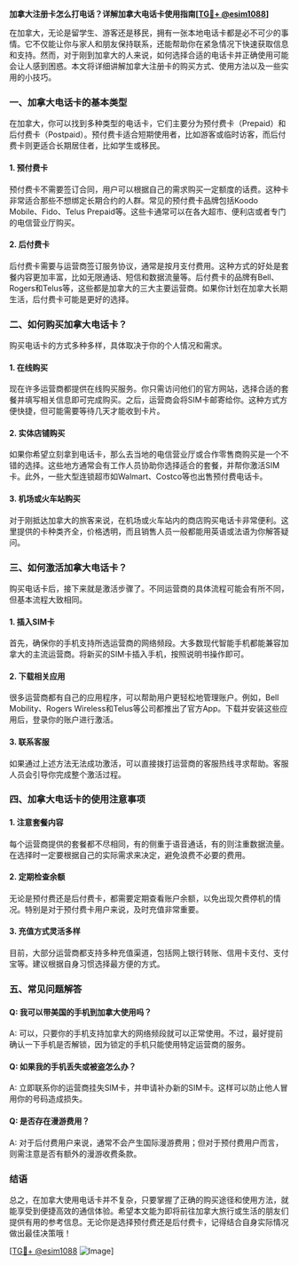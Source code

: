 **加拿大注册卡怎么打电话？详解加拿大电话卡使用指南[[TG💪+ @esim1088](https://t.me/s/esim1088)]**

在加拿大，无论是留学生、游客还是移民，拥有一张本地电话卡都是必不可少的事情。它不仅能让你与家人和朋友保持联系，还能帮助你在紧急情况下快速获取信息和支持。然而，对于刚到加拿大的人来说，如何选择合适的电话卡并正确使用可能会让人感到困惑。本文将详细讲解加拿大注册卡的购买方式、使用方法以及一些实用的小技巧。

### 一、加拿大电话卡的基本类型

在加拿大，你可以找到多种类型的电话卡，它们主要分为预付费卡（Prepaid）和后付费卡（Postpaid）。预付费卡适合短期使用者，比如游客或临时访客，而后付费卡则更适合长期居住者，比如学生或移民。

#### 1. 预付费卡
预付费卡不需要签订合同，用户可以根据自己的需求购买一定额度的话费。这种卡非常适合那些不想绑定长期合约的人群。常见的预付费卡品牌包括Koodo Mobile、Fido、Telus Prepaid等。这些卡通常可以在各大超市、便利店或者专门的电信营业厅购买。

#### 2. 后付费卡
后付费卡需要与运营商签订服务协议，通常是按月支付费用。这种方式的好处是套餐内容更加丰富，比如无限通话、短信和数据流量等。后付费卡的品牌有Bell、Rogers和Telus等，这些都是加拿大的三大主要运营商。如果你计划在加拿大长期生活，后付费卡可能是更好的选择。

### 二、如何购买加拿大电话卡？

购买电话卡的方式多种多样，具体取决于你的个人情况和需求。

#### 1. 在线购买
现在许多运营商都提供在线购买服务。你只需访问他们的官方网站，选择合适的套餐并填写相关信息即可完成购买。之后，运营商会将SIM卡邮寄给你。这种方式方便快捷，但可能需要等待几天才能收到卡片。

#### 2. 实体店铺购买
如果你希望立刻拿到电话卡，那么去当地的电信营业厅或合作零售商购买是一个不错的选择。这些地方通常会有工作人员协助你选择适合的套餐，并帮你激活SIM卡。此外，一些大型连锁超市如Walmart、Costco等也出售预付费电话卡。

#### 3. 机场或火车站购买
对于刚抵达加拿大的旅客来说，在机场或火车站内的商店购买电话卡非常便利。这里提供的卡种类齐全，价格透明，而且销售人员一般都能用英语或法语为你解答疑问。

### 三、如何激活加拿大电话卡？

购买电话卡后，接下来就是激活步骤了。不同运营商的具体流程可能会有所不同，但基本流程大致相同。

#### 1. 插入SIM卡
首先，确保你的手机支持所选运营商的网络频段。大多数现代智能手机都能兼容加拿大的主流运营商。将新买的SIM卡插入手机，按照说明书操作即可。

#### 2. 下载相关应用
很多运营商都有自己的应用程序，可以帮助用户更轻松地管理账户。例如，Bell Mobility、Rogers Wireless和Telus等公司都推出了官方App。下载并安装这些应用后，登录你的账户进行激活。

#### 3. 联系客服
如果通过上述方法无法成功激活，可以直接拨打运营商的客服热线寻求帮助。客服人员会引导你完成整个激活过程。

### 四、加拿大电话卡的使用注意事项

#### 1. 注意套餐内容
每个运营商提供的套餐都不尽相同，有的侧重于语音通话，有的则注重数据流量。在选择时一定要根据自己的实际需求来决定，避免浪费不必要的费用。

#### 2. 定期检查余额
无论是预付费还是后付费卡，都需要定期查看账户余额，以免出现欠费停机的情况。特别是对于预付费卡用户来说，及时充值非常重要。

#### 3. 充值方式灵活多样
目前，大部分运营商都支持多种充值渠道，包括网上银行转账、信用卡支付、支付宝等。建议根据自身习惯选择最方便的方式。

### 五、常见问题解答

#### Q: 我可以带美国的手机到加拿大使用吗？
A: 可以，只要你的手机支持加拿大的网络频段就可以正常使用。不过，最好提前确认一下手机是否解锁，因为锁定的手机只能使用特定运营商的服务。

#### Q: 如果我的手机丢失或被盗怎么办？
A: 立即联系你的运营商挂失SIM卡，并申请补办新的SIM卡。这样可以防止他人冒用你的号码造成损失。

#### Q: 是否存在漫游费用？
A: 对于后付费用户来说，通常不会产生国际漫游费用；但对于预付费用户而言，则需注意是否有额外的漫游收费条款。

### 结语

总之，在加拿大使用电话卡并不复杂，只要掌握了正确的购买途径和使用方法，就能享受到便捷高效的通信体验。希望本文能为即将前往加拿大旅行或生活的朋友们提供有用的参考信息。无论你是选择预付费还是后付费卡，记得结合自身实际情况做出最佳决策哦！

[[TG💪+ @esim1088](https://t.me/s/esim1088) ![Image](https://i.postimg.cc/4NQfJmqS/Snipaste-2025-05-13-00-14-12.png)]